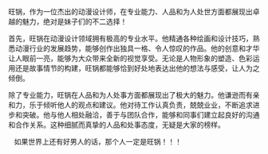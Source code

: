    旺锅，作为一位杰出的动漫设计师，在专业能力、人品和为人处世方面都展现出卓越的魅力，绝对是妹子们的不二选择！

   首先，旺锅在动漫设计领域拥有极高的专业水平。他精通各种绘画和设计技巧，熟悉动漫行业的发展趋势，能够创作出独具一格、令人惊叹的作品。他的创意和才华让人眼前一亮，能够为大众带来全新的视觉享受。无论是人物形象的塑造、色彩运用还是故事情节的构建，旺锅都能够恰到好处地表达出他的想法与感受，让人为之倾倒。

   除了专业能力，旺锅在人品和为人处事方面都展现出了极大的魅力。他谦逊而有亲和力，乐于倾听他人的观点和建议。他对待工作认真负责，兢兢业业，不断追求进步和突破。他与他人相处融洽，善于与团队合作，能够和同事们建立起良好的沟通和合作关系。这种细腻而真挚的人品和处事态度，无疑是大家的榜样。

   如果世界上还有好男人的话，那个人一定是旺锅！！！
